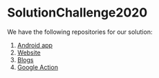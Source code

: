 # SolutionChallenge2020
We have the following repositories for our solution:
1. [Android app]( https://github.com/lswarnkar1/JU-eezy-3.git)
2. [Website](https://github.com/yashrajmishra/JU-eezy-Web.git)
3. [Blogs](https://github.com/yashrajmishra/JU-eezy-Web.git)
4. [Google Action](https://github.com/lswarnkar1/JU-eezy-dialogflowFirebaseFulfillment.git)
